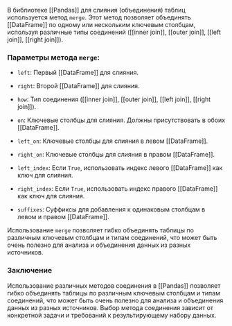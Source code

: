 В библиотеке [[Pandas]] для слияния (объединения) таблиц используется метод `merge`. Этот метод позволяет объединять [[DataFrame]] по одному или нескольким ключевым столбцам, используя различные типы соединений ([[inner join]], [[outer join]], [[left join]], [[right join]]).


### Параметры метода `merge`:

- `left`: Первый [[DataFrame]] для слияния.
    
- `right`: Второй [[DataFrame]] для слияния.
    
- `how`: Тип соединения ([[inner join]], [[outer join]], [[left join]], [[right join]]).
    
- `on`: Ключевые столбцы для слияния. Должны присутствовать в обоих [[DataFrame]].
    
- `left_on`: Ключевые столбцы для слияния в левом [[DataFrame]].
    
- `right_on`: Ключевые столбцы для слияния в правом [[DataFrame]].
    
- `left_index`: Если `True`, использовать индекс левого [[DataFrame]] как ключ для слияния.
    
- `right_index`: Если `True`, использовать индекс правого [[DataFrame]] как ключ для слияния.
    
- `suffixes`: Суффиксы для добавления к одинаковым столбцам в левом и правом [[DataFrame]].
    

Использование `merge` позволяет гибко объединять таблицы по различным ключевым столбцам и типам соединений, что может быть очень полезно для анализа и объединения данных из разных источников.


### Заключение

Использование различных методов соединения в [[Pandas]] позволяет гибко объединять таблицы по различным ключевым столбцам и типам соединений, что может быть очень полезно для анализа и объединения данных из разных источников. Выбор метода соединения зависит от конкретной задачи и требований к результирующему набору данных.